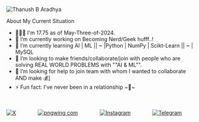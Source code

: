 ![Thanush B Aradhya](https://github.com/Thanush-B-Aradhya/Thanush-B-Aradhya/assets/146853395/68c85bc7-bcd6-4cfa-b040-603147e7365c)

About My Current Situation

 - 🚶🏼‍♂️ I'm 17.75 as of May-Three-of-2024.
 - 🔭 I’m currently working on Becoming Nerd/Geek hufff..!
 - 🌱 I’m currently learning AI | ML || ~ |Python | NumPy | Scikt-Learn || ~ | MySQL
 - 👯 I’m looking to make friends/collaborate/join with people who are solving REAL WORLD PROBLEMS with ""AI & ML"".
 - 🤔 I’m looking for help to join team with whom I wanted to collaborate AND make 💰]
 - ⚡ Fun fact: I've never been in a relationship ~💞~
<br>

[![X](https://github.com/Thanush-B-Aradhya/Thanush-B-Aradhya/assets/146853395/a626e5fa-89a0-49ee-97a3-c42356a3a0d1)](https://twitter.com/HeIsThanush) &emsp; &emsp; &emsp;
[![pngwing com](https://github.com/Thanush-B-Aradhya/Thanush-B-Aradhya/assets/146853395/d804f1f3-2fe3-47b3-9a85-e4825ab613c6)](https://www.linkedin.com/in/thanush-b-%E2%80%8Earadhya-2ab3b421a/) &emsp; &emsp; &emsp;
[![Instagram](https://github.com/Thanush-B-Aradhya/Thanush-B-Aradhya/assets/146853395/4bc7fa1a-8309-4387-95e2-f68cf2ffbe1b)](https://www.instagram.com/idiosyncratic_man_/) &emsp; &emsp; &emsp;
[![Telegram](https://github.com/Thanush-B-Aradhya/Thanush-B-Aradhya/assets/146853395/6981ff8d-8dca-4f92-8a49-9b209d6a0006)](https://t.me/THANUSH_B_ARADHYA) &emsp; &emsp; &emsp;
